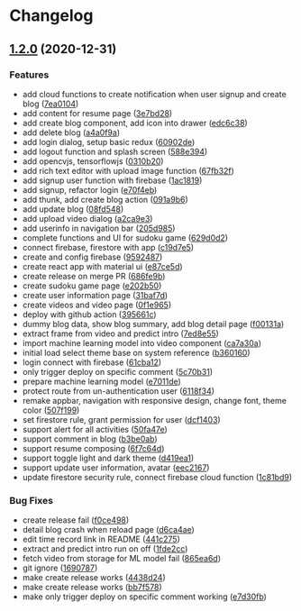 # Changelog

## [1.2.0](https://www.github.com/hpkhanhloc/loc-hoang-webpage/compare/v1.1.0...v1.2.0) (2020-12-31)


### Features

* add cloud functions to create notification when user signup and create blog ([7ea0104](https://www.github.com/hpkhanhloc/loc-hoang-webpage/commit/7ea0104522a3bc36d173d62d2b124bdc055c3942))
* add content for resume page ([3e7bd28](https://www.github.com/hpkhanhloc/loc-hoang-webpage/commit/3e7bd28ade557ea02240e3ec8a9b78951319b784))
* add create blog component, add icon into drawer ([edc6c38](https://www.github.com/hpkhanhloc/loc-hoang-webpage/commit/edc6c38d10b2001597ee2a0c34714014d9adee8f))
* add delete blog ([a4a0f9a](https://www.github.com/hpkhanhloc/loc-hoang-webpage/commit/a4a0f9ab2f476c8935fcec900a66b4e043dafd73))
* add login dialog, setup basic redux ([60902de](https://www.github.com/hpkhanhloc/loc-hoang-webpage/commit/60902dec6f0d61e9dc313126f81b52ee533b0af4))
* add logout function and splash screen ([588e394](https://www.github.com/hpkhanhloc/loc-hoang-webpage/commit/588e394002ef69a42518cd48f586a9ad5bd0b44a))
* add opencvjs, tensorflowjs ([0310b20](https://www.github.com/hpkhanhloc/loc-hoang-webpage/commit/0310b20af464fde15b121aefc6b732c87c1cd31b))
* add rich text editor with upload image function ([67fb32f](https://www.github.com/hpkhanhloc/loc-hoang-webpage/commit/67fb32f93a920d26a95b521f5c4ab99b938dc82b))
* add signup user function with firebase ([1ac1819](https://www.github.com/hpkhanhloc/loc-hoang-webpage/commit/1ac1819663c4206b2728d05ae99dc11614bcd086))
* add signup, refactor login ([e70f4eb](https://www.github.com/hpkhanhloc/loc-hoang-webpage/commit/e70f4ebdbc6120741ca13a9b6575a225463a38c0))
* add thunk, add create blog action ([091a9b6](https://www.github.com/hpkhanhloc/loc-hoang-webpage/commit/091a9b679afcd2a7a27c56465ad1aa7b04332844))
* add update blog ([08fd548](https://www.github.com/hpkhanhloc/loc-hoang-webpage/commit/08fd548b54ee5e3a7396dcf5c1b2ff6b3f002050))
* add upload video dialog ([a2ca9e3](https://www.github.com/hpkhanhloc/loc-hoang-webpage/commit/a2ca9e3363bd0e97339613e3fe116c4ee3ba1d0b))
* add userinfo in navigation bar ([205d985](https://www.github.com/hpkhanhloc/loc-hoang-webpage/commit/205d98526fb953b755c37947e6ea658b8e4c1d77))
* complete functions and UI for sudoku game ([629d0d2](https://www.github.com/hpkhanhloc/loc-hoang-webpage/commit/629d0d2210fe8a724bc246a24166ce9fb7411888))
* connect firebase, firestore with app ([c19d7e5](https://www.github.com/hpkhanhloc/loc-hoang-webpage/commit/c19d7e5b8090adc268569afe8a0c578af6f67223))
* create and config firebase ([9592487](https://www.github.com/hpkhanhloc/loc-hoang-webpage/commit/95924877251f3f2e2b4210e93323c2ff48989358))
* create react app with material ui ([e87ce5d](https://www.github.com/hpkhanhloc/loc-hoang-webpage/commit/e87ce5da7d8bf3d835fbf0c1eb08620ac0e06f4d))
* create release on merge PR ([686fe9b](https://www.github.com/hpkhanhloc/loc-hoang-webpage/commit/686fe9b066d616863e665f58b465cccec87dd4ef))
* create sudoku game page ([e202b50](https://www.github.com/hpkhanhloc/loc-hoang-webpage/commit/e202b50e8983f12077258841080a4b5bcecb2f82))
* create user information page ([31baf7d](https://www.github.com/hpkhanhloc/loc-hoang-webpage/commit/31baf7d1cf1ade3188dae1dd7d9a020e0f3b5af6))
* create videos and video page ([0f1e965](https://www.github.com/hpkhanhloc/loc-hoang-webpage/commit/0f1e965b5b799d49c1b20ce4e6c8be0878470e9b))
* deploy with github action ([395661c](https://www.github.com/hpkhanhloc/loc-hoang-webpage/commit/395661c1e433d5b13e66de9aaa736b4330ae7431))
* dummy blog data, show blog summary, add blog detail page ([f00131a](https://www.github.com/hpkhanhloc/loc-hoang-webpage/commit/f00131a4b45b2b56d41da820084e786f5426f620))
* extract frame from video and predict intro ([7ed8e55](https://www.github.com/hpkhanhloc/loc-hoang-webpage/commit/7ed8e5540b919aae2e573df65afbdb329204bbd0))
* import machine learning model into video component ([ca7a30a](https://www.github.com/hpkhanhloc/loc-hoang-webpage/commit/ca7a30aafb0abe0b917c4fbd60318247cb7e7e1a))
* initial load select theme base on system reference ([b360160](https://www.github.com/hpkhanhloc/loc-hoang-webpage/commit/b3601606c29855f189bb9260243999efe4a5ae68))
* login connect with firebase ([61cba12](https://www.github.com/hpkhanhloc/loc-hoang-webpage/commit/61cba1240af99e6a9a5249783469f8a511a9af0d))
* only trigger deploy on specific comment ([5c70b31](https://www.github.com/hpkhanhloc/loc-hoang-webpage/commit/5c70b316098ed1403a8a51ac8efba091c5c00e26))
* prepare machine learning model ([e7011de](https://www.github.com/hpkhanhloc/loc-hoang-webpage/commit/e7011de0516e65c3b53740f093205268c3ed51bf))
* protect route from un-authentication user ([6118f34](https://www.github.com/hpkhanhloc/loc-hoang-webpage/commit/6118f34476ede3aec9dfc4aa04d3ad6defa431df))
* remake appbar, navigation with responsive design, change font, theme color ([507f199](https://www.github.com/hpkhanhloc/loc-hoang-webpage/commit/507f1993c4ef4ef70e6701e669424011d5e5218d))
* set firestore rule, grant permission for user ([dcf1403](https://www.github.com/hpkhanhloc/loc-hoang-webpage/commit/dcf14037d1186321cbb4dbfd7f21ff27dd85d8ff))
* support alert for all activities ([50fa47e](https://www.github.com/hpkhanhloc/loc-hoang-webpage/commit/50fa47e66a30703b3a51b02635cd7bb5188a552a))
* support comment in blog ([b3be0ab](https://www.github.com/hpkhanhloc/loc-hoang-webpage/commit/b3be0abdc428675ff118c64a9c952433f8b5117b))
* support resume composing ([6f7c64d](https://www.github.com/hpkhanhloc/loc-hoang-webpage/commit/6f7c64dd53cfb910407bda8eac986f2117bc902a))
* support toggle light and dark theme ([d419ea1](https://www.github.com/hpkhanhloc/loc-hoang-webpage/commit/d419ea1d9feced0cb75d4e929223b8143ab0696f))
* support update user information, avatar ([eec2167](https://www.github.com/hpkhanhloc/loc-hoang-webpage/commit/eec2167749462ef9e39325728779ae3b19b42443))
* update firestore security rule, connect firebase cloud function ([1c81bd9](https://www.github.com/hpkhanhloc/loc-hoang-webpage/commit/1c81bd9a022c4a8e3f5e99e2335a0af4c49d624b))


### Bug Fixes

* create release fail ([f0ce498](https://www.github.com/hpkhanhloc/loc-hoang-webpage/commit/f0ce4985fdc2b2aec36f4c5ad040e46b78376c26))
* detail blog crash when reload page ([d6ca4ae](https://www.github.com/hpkhanhloc/loc-hoang-webpage/commit/d6ca4aedea7b51139f78aeb2ae0d0d30344bffdc))
* edit time record link in README ([441c275](https://www.github.com/hpkhanhloc/loc-hoang-webpage/commit/441c2754a59a99c5b1b3d07b1c2e15017387b191))
* extract and predict intro run on off ([1fde2cc](https://www.github.com/hpkhanhloc/loc-hoang-webpage/commit/1fde2cc9ca8b3a189960b6bfa679437d797953cd))
* fetch video from storage for ML model fail ([865ea6d](https://www.github.com/hpkhanhloc/loc-hoang-webpage/commit/865ea6d382a6ca32a3b02762da626f648d49d71b))
* git ignore ([1690787](https://www.github.com/hpkhanhloc/loc-hoang-webpage/commit/1690787e6c0c9629c2b29a8f0f970c4ffa0aa0c6))
* make create release works ([4438d24](https://www.github.com/hpkhanhloc/loc-hoang-webpage/commit/4438d24b904c82749ff06a84396f54acd9ee4786))
* make create release works ([bb7f578](https://www.github.com/hpkhanhloc/loc-hoang-webpage/commit/bb7f57821d0dcd58114780307c5656fddb1ed521))
* make only trigger deploy on specific comment working ([e7d30fb](https://www.github.com/hpkhanhloc/loc-hoang-webpage/commit/e7d30fb47addd42e8950b7a0c694b10d89b00cf3))
